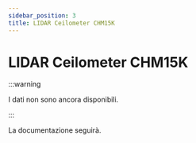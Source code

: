 ```yaml
---
sidebar_position: 3
title: LIDAR Ceilometer CHM15K
---
```


# LIDAR Ceilometer CHM15K

:::warning

I dati non sono ancora disponibili.

:::

La documentazione seguirà.
